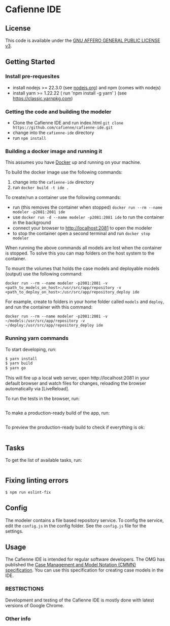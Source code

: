 ﻿# Cafienne IDE

## License

This code is available under the [GNU AFFERO GENERAL PUBLIC LICENSE v3](LICENSE).

## Getting Started

### Install pre-requesites

* install nodejs >= 22.3.0 (see [nodejs.org](http://nodejs.org)) and npm (comes with nodejs)
* install yarn >= 1.22.22 ( run 'npm install -g yarn' ) (see https://classic.yarnpkg.com)

### Getting the code and building the modeler

* Clone the Cafienne IDE and run index.html `git clone https://github.com/cafienne/cafienne-ide.git`
* change into the `cafienne-ide` directory
* run `npm install`

### Building a docker image and running it

This assumes you have [Docker](https://www.docker.com/products/overview) up and running on your machine.

To build the docker image use the following commands:

1. change into the `cafienne-ide` directory
2. run `docker build -t ide .`

To create/run a container use the following commands:

* run (this removes the container when stopped) `docker run --rm --name modeler -p2081:2081 ide`
* use `docker run -d --name modeler -p2081:2081 ide` to run the container in the background
* connect your browser to [http://localhost:2081](http://localhost:2081) to open the modeler
* to stop the container open a second terminal and run `docker stop modeler`

When running the above commands all models are lost when the container is stopped. To solve this you can map
folders on the host system to the container.

To mount the volumes that holds the case models and deployable models (output) use the following command:

`docker run --rm --name modeler -p2081:2081 -v <path_to_models_on_host>:/usr/src/app/repository -v <path_to_deploy_on_host>:/usr/src/app/repository_deploy ide`

For example, create to folders in your home folder called `models` and `deploy`, and run the container
with this command:

`docker run --rm --name modeler -p2081:2081 -v ~/models:/usr/src/app/repository -v ~/deploy:/usr/src/app/repository_deploy ide`


### Running yarn commands

To start developing, run:

```sh
$ yarn install
$ yarn build
$ yarn go
```

This will fire up a local web server, open http://localhost:2081 in your default browser and watch files for changes, reloading the browser automatically via [LiveReload].

To run the tests in the browser, run:

```sh
```

To make a production-ready build of the app, run:

```sh
```

To preview the production-ready build to check if everything is ok:

```sh
```

## Tasks

To get the list of available tasks, run:

```sh
```

## Fixing linting errors

```
$ npm run eslint-fix
```

## Config
The modeler contains a file based repository service. To config the service, edit the `config.js` in the config folder.
See the `config.js` file for the settings.

## Usage

The Cafienne IDE is intended for regular software developers.
The OMG has published the [Case Management and Model Notation (CMMN) specification](http://www.omg.org/spec/CMMN/).
You can use this specification for creating case models in the IDE.

### RESTRICTIONS

Development and testing of the Cafienne IDE is mostly done with latest versions of Google Chrome.

### Other info
